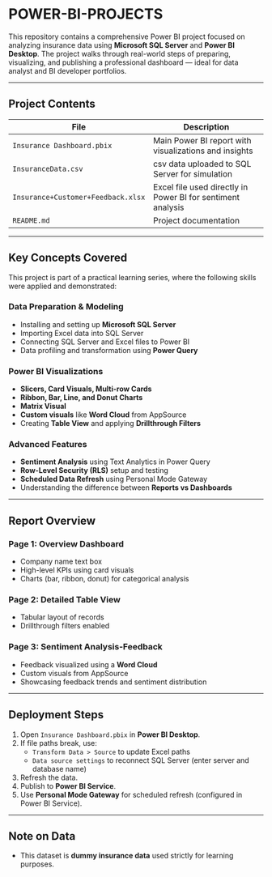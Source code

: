 # POWER-BI-PROJECTS
This repository contains a comprehensive Power BI project focused on analyzing insurance data using **Microsoft SQL Server** and **Power BI Desktop**. The project walks through real-world steps of preparing, visualizing, and publishing a professional dashboard — ideal for data analyst and BI developer portfolios.

---

##  Project Contents

| File                               | Description                                                      |
|-------------------------------     |------------------------------------------------------------------|
| `Insurance Dashboard.pbix`         | Main Power BI report with visualizations and insights            |
| `InsuranceData.csv`                | csv data uploaded to SQL Server for simulation                   |
| `Insurance+Customer+Feedback.xlsx` | Excel file used directly in Power BI for sentiment analysis      |
| `README.md`                        | Project documentation                                            |

---

##  Key Concepts Covered

This project is part of a practical learning series, where the following skills were applied and demonstrated:

###  Data Preparation & Modeling
- Installing and setting up **Microsoft SQL Server**
- Importing Excel data into SQL Server
- Connecting SQL Server and Excel files to Power BI
- Data profiling and transformation using **Power Query**

###  Power BI Visualizations
- **Slicers, Card Visuals, Multi-row Cards**
- **Ribbon, Bar, Line, and Donut Charts**
- **Matrix Visual**
- **Custom visuals** like **Word Cloud** from AppSource
- Creating **Table View** and applying **Drillthrough Filters**

###  Advanced Features
- **Sentiment Analysis** using Text Analytics in Power Query
- **Row-Level Security (RLS)** setup and testing
- **Scheduled Data Refresh** using Personal Mode Gateway
- Understanding the difference between **Reports vs Dashboards**

---

##  Report Overview

### **Page 1: Overview Dashboard**
- Company name text box
- High-level KPIs using card visuals
- Charts (bar, ribbon, donut) for categorical analysis

### **Page 2: Detailed Table View**
- Tabular layout of records
- Drillthrough filters enabled

### **Page 3: Sentiment Analysis-Feedback**
- Feedback visualized using a **Word Cloud**
- Custom visuals from AppSource
- Showcasing feedback trends and sentiment distribution

---

##  Deployment Steps

1. Open `Insurance Dashboard.pbix` in **Power BI Desktop**.
2. If file paths break, use:
   - `Transform Data > Source` to update Excel paths
   - `Data source settings` to reconnect SQL Server (enter server and database name)
3. Refresh the data.
4. Publish to **Power BI Service**.
5. Use **Personal Mode Gateway** for scheduled refresh (configured in Power BI Service).

---

##  Note on Data

- This dataset is **dummy insurance data** used strictly for learning purposes.

  
